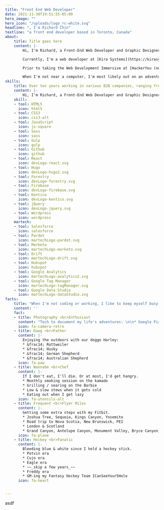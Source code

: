 ```yaml
---
title: "Front End Web Developer"
date: 2021-11-30T19:51:55-05:00
hero_image: ""
hero_icon: "/uploads/logo_rc-white.svg"
headline: ", I'm Richard Chin"
textline: "a front end developer based in Toronto, Canada"
about: 
    title: Title goes here
    content: |-
        Hi, I'm Richard, a Front-End Web Developer and Graphic Designer based in Toronto. I enjoy creating interactive websites and web apps written with clean, DRY code that are designed with pixel perfection.

        Currently, I'm a web developer at [Kira Systems](https://kirasystems.com) where I take ownership of all digital marketing assets including the corporate website, email marketing and blogs.

        Prior to taking the Web Development Immersive at [HackerYou (now known as Juno College)](https://junocollege.com/), I was a Marketing Design Lead at Jonas Club Software, where I collaborated with multiple departments to establish new ways to communicate with clients, develop relationships, reinforce brand image and drive sales revenue.

        When I'm not near a computer, I'm most likely out on an adventure with our ~~puppy~~ dog, Harley.
skills: 
    title: Over ten years working in various B2B companies, ranging from large, publicly-traded companies to bootstrapped startups.
    content: |-
        Hi, I'm Richard, a Front-End Web Developer and Graphic Designer based in Toronto. I enjoy creating interactive websites and web apps written with clean, DRY code that are designed with pixel perfection.
    skill:
    - tool: HTML5
      icon: html5
    - tool: CSS3
      icon: css3-alt
    - tool: JavaScript
      icon: js-square
    - tool: Sass
      icon: sass
    - tool: Gulp
      icon: gulp
    - tool: Github
      icon: github
    - tool: React
      icon: devLogo-react.svg
    - tool: Hugo
      icon: devLogo-hugo2.svg
    - tool: Forestry
      icon: devLogo-forestry.svg
    - tool: Firebase
      icon: devLogo-firebase.svg
    - tool: Kentico
      icon: devLogo-kentico.svg
    - tool: jQuery
      icon: devLogo-jquery.svg
    - tool: Wordpress
      icon: wordpress
    martech:
    - tool: Salesforce
      icon: salesforce
    - tool: Pardot
      icon: martechLogo-pardot.svg
    - tool: Marketo
      icon: martechLogo-marketo.svg
    - tool: Drift
      icon: martechLogo-drift.svg
    - tool: Hubspot
      icon: hubspot
    - tool: Google Analytics
      icon: martechLogo-analytics2.svg
    - tool: Google Tag Manager
      icon: martechLogo-tagManager.svg
    - tool: Google Data Studio
      icon: martechLogo-dataStudio.svg
facts:
    title: "When I'm not coding or working, I like to keep myself busy.<br><span class='is-size-6'>(Although my <span id='emilyAge'></span> month daughter has been keeping me on my toes)</span>"
    content: ''
    fact:
    - title: Photography <br>Enthusiast
      content: "Tech to document my life's adventures: \n\n* Google Pixel 5\n* Nikon d7100\n* GoPro\n* DJI Mavic Pro"
      icon: fa-camera-retro
    - title: Dawg <br>Father
      content: |-
        Enjoying the outdoors with our doggo Harley:
        * &frac14; Rottweiler
        * &frac14; Husky
        * &frac14; German Shepherd
        * &frac14; Australian Shepherd
      icon: fa-paw
    - title: Wannabe <br>Chef
      content: |- 
        If I don't eat, I'll die. Or at most, I'd get hangry.
        * Monthly smoking session on the kamado
        * Grilling / searing on the Barbie
        * Low & slow stews when it gets cold
        * Eating out when I get lazy
      icon: fa-utensils-alt
    - title: Frequent <br>Flyer Miles
      content: |-
        Getting some extra steps with my Fitbit.
        * Joshua Tree, Sequoia, Kings Canyon, Yosemite
        * Road trip to Nova Scotia, New Brunswick, PEI
        * London & Scotland
        * Grand Canyon, Antelope Canyon, Monument Valley, Bryce Canyon, Zion
      icon: fa-plane
    - title: Hockey <br>Fanatic
      content: |-
        Bleeding blue & white since I held a hockey stick.
        * Potvin era
        * Cujo era
        * Eagle era 
        * ~~_skip a few years_~~
        * Freddy era
        * GM-ing my Fantasy Hockey Team ICanSeeYour5Hole
      icon: fa-heart


---
```


asdf